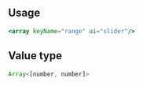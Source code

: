 ## Usage

```jsx
<array keyName="range" ui="slider"/>
```

## Value type

```js
Array<[number, number]>
```